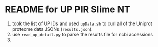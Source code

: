 # README for UP PIR Slime NT

1) took the list of UP IDs and used `upData.sh` to curl all of the Uniprot proteome data JSONs (`results.json`).
2) use  `read_up_detail.py` to parse the results file for ncbi accessions
3) 